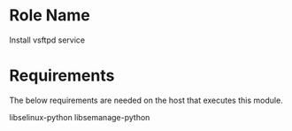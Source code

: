 Role Name
=========

Install vsftpd service

Requirements
============
The below requirements are needed on the host that executes this module.

libselinux-python
libsemanage-python
